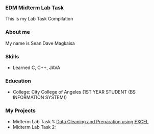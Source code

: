 ### EDM Midterm Lab Task
This is my Lab Task Compilation
### About me
My name is Sean Dave Magkaisa
### Skills
- Learned C, C++, JAVA
### Education
- College: City College of Angeles (1ST YEAR STUDENT (BS INFORMATION SYSTEM))

 ### My Projects
 - Midterm Lab Task 1: [Data Cleaning and Preparation using EXCEL](EDM%20%20Midterm%20Task%201/README.md)
 - Midterm Lab Task 2:
